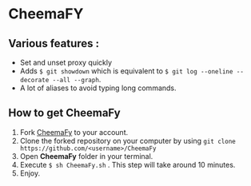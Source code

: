 # CheemaFY
## Various features :
* Set and unset proxy quickly
* Adds `$ git showdown` which is equivalent to `$ git log --oneline --decorate --all --graph`.
* A lot of aliases to avoid typing long commands.

## How to get CheemaFy
1. Fork [CheemaFy] to your account.
2. Clone the forked repository on your computer by using `git clone https://github.com/<username>/CheemaFy`
3. Open **CheemaFy** folder in your terminal.
4. Execute `$ sh CheemaFy.sh` . This step will take around 10 minutes.
5. Enjoy.

[CheemaFy]: https://github.com/srbcheema1/CheemaFy
